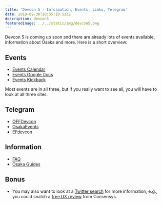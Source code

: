 ```yaml
---
title: 'Devcon 5 - Information, Events, Links, Telegram'
date: 2019-09-30T20:55:10.533Z
description: devcon5
featuredImage: ../../static/img/devcon5.png
---
```

Devcon 5 is coming up soon and there are already lots of events available, information about Osaka and more. Here is a short overview:

## Events

* [Events Calendar](https://www.offdevcon.com/events-calendar)
* [Events Google Docs](https://docs.google.com/spreadsheets/d/1RJ6LKfJd-uZafdJaAanCzwWLiLs-_y2NVfA3t9ZbNyY)
* [Events Kickback](http://osaka.kickback.events/events/)

Most events are in all three, but if you really want to see all, you will have to look at all three sites.

## Telegram

* [OFFDevcon](https://t.me/OFFDevcon)
* [OsakaEvents](https://t.me/OsakaEvents)
* [EFdevcon](https://t.me/EFdevcon)

## Information

* [FAQ](https://medium.com/offdevcon/devcon-5-osaka-faq-afa4100574bf)
* [Osaka Guides](https://medium.com/offdevcon)

## Bonus

* You may also want to look at a [Twitter search](https://twitter.com/search?q=%23devcon5) for more information, e.g., you could snatch a [free UX review](https://twitter.com/itsamyjung/status/1177223968299921409) from Consensys.
